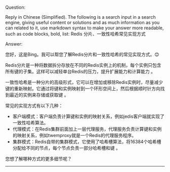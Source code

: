 Question:

Reply in Chinese (Simplified).
The following is a search input in a search engine, giving useful content or solutions and as much information as you can related to it, use markdown syntax to make your answer more readable, such as code blocks, bold, list:
Redis 分片、一致性哈希常见实现方式

Answer:

您好，这是Bing。我可以帮您了解Redis分片和一致性哈希的常见实现方式。😊

Redis分片是一种将数据拆分存放在不同的Redis实例上的机制，每个实例只包含所有键的子集。这样可以减轻单台Redis的压力，提升扩展能力和计算能力 。

一致性哈希是一种分片的高级形式，它可以在增加或移除Redis实例时，尽量减少键的重新映射。它通过将键和实例映射到一个环形空间上，然后根据顺时针方向找到最近的实例来存储或获取键 。

常见的实现方式有以下几种：

- 客户端模式：客户端负责计算键和实例的映射关系，例如jedis客户端就实现了一致性哈希算法。
- 代理模式：在Redis集群前面加上一层代理服务，代理服务负责计算键和实例的映射关系，例如twemproxy就是一个Redis的代理服务程序。
- 集群模式：Redis自带的集群模式，它使用了哈希槽算法，将16384个哈希槽分配给不同的节点，每个节点负责一部分哈希槽和键 。

您想了解哪种方式的更多细节呢？


<hr/>

